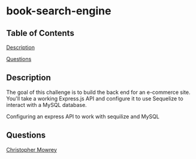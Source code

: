 # book-search-engine

## Table of Contents

[Description](#description)



[Questions](#questions)

## Description

The goal of this challenge is to build the back end for an e-commerce site. You'll take a working Express.js API and configure it to use Sequelize to interact with a MySQL database.

Configuring an express API to work with sequilize and MySQL




## Questions

[Christopher Mowrey](https://github.com/christophermowrey)
